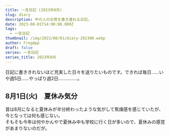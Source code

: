 ```yaml
---
title: 一言日記 (2023年8月)
slug: diary
description: 中の人の日常を書き連ねる日記。
date: 2023-08-01T14:00:00.000Z
tags:
  - 一言日記
thumbnail: /img/2023/08/01/diary-202308.webp
author: FrogApp
draft: false
series: 一言日記
series_title: 2023年8月
---
```


日記に書ききれないほど充実した日々を送りたいものです。できれば毎日……いや週5日……やっぱり週2日……………。

## 8月1日(火)　夏休み気分

昔は8月になると夏休みが半分終わったような気がして焦燥感を感じていたが、今となっては何も感じない。\
そもそも今年は何やかんやで夏休み中も学校に行く日が多いので、夏休みの感覚があまりないのだが。
